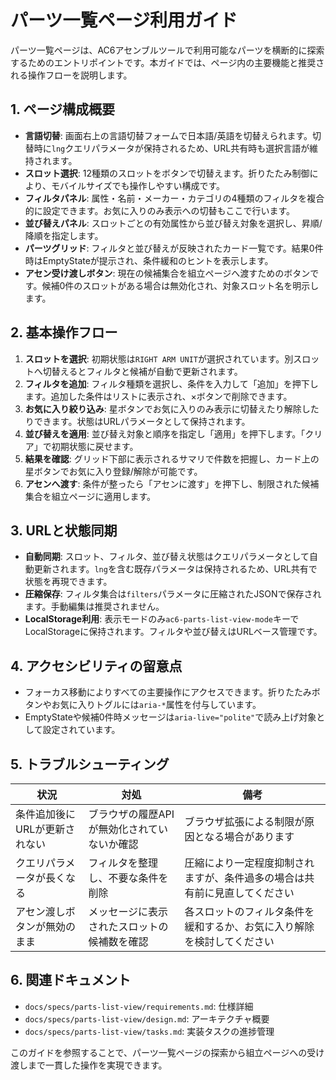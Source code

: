 # パーツ一覧ページ利用ガイド

パーツ一覧ページは、AC6アセンブルツールで利用可能なパーツを横断的に探索するためのエントリポイントです。本ガイドでは、ページ内の主要機能と推奨される操作フローを説明します。

## 1. ページ構成概要

- **言語切替**: 画面右上の言語切替フォームで日本語/英語を切替えられます。切替時に`lng`クエリパラメータが保持されるため、URL共有時も選択言語が維持されます。
- **スロット選択**: 12種類のスロットをボタンで切替えます。折りたたみ制御により、モバイルサイズでも操作しやすい構成です。
- **フィルタパネル**: 属性・名前・メーカー・カテゴリの4種類のフィルタを複合的に設定できます。お気に入りのみ表示への切替もここで行います。
- **並び替えパネル**: スロットごとの有効属性から並び替え対象を選択し、昇順/降順を指定します。
- **パーツグリッド**: フィルタと並び替えが反映されたカード一覧です。結果0件時はEmptyStateが提示され、条件緩和のヒントを表示します。
- **アセン受け渡しボタン**: 現在の候補集合を組立ページへ渡すためのボタンです。候補0件のスロットがある場合は無効化され、対象スロット名を明示します。

## 2. 基本操作フロー

1. **スロットを選択**: 初期状態は`RIGHT ARM UNIT`が選択されています。別スロットへ切替えるとフィルタと候補が自動で更新されます。
2. **フィルタを追加**: フィルタ種類を選択し、条件を入力して「追加」を押下します。追加した条件はリストに表示され、×ボタンで削除できます。
3. **お気に入り絞り込み**: 星ボタンでお気に入りのみ表示に切替えたり解除したりできます。状態はURLパラメータとして保持されます。
4. **並び替えを適用**: 並び替え対象と順序を指定し「適用」を押下します。「クリア」で初期状態に戻せます。
5. **結果を確認**: グリッド下部に表示されるサマリで件数を把握し、カード上の星ボタンでお気に入り登録/解除が可能です。
6. **アセンへ渡す**: 条件が整ったら「アセンに渡す」を押下し、制限された候補集合を組立ページに適用します。

## 3. URLと状態同期

- **自動同期**: スロット、フィルタ、並び替え状態はクエリパラメータとして自動更新されます。`lng`を含む既存パラメータは保持されるため、URL共有で状態を再現できます。
- **圧縮保存**: フィルタ集合は`filters`パラメータに圧縮されたJSONで保存されます。手動編集は推奨されません。
- **LocalStorage利用**: 表示モードのみ`ac6-parts-list-view-mode`キーでLocalStorageに保持されます。フィルタや並び替えはURLベース管理です。

## 4. アクセシビリティの留意点

- フォーカス移動によりすべての主要操作にアクセスできます。折りたたみボタンやお気に入りトグルには`aria-*`属性を付与しています。
- EmptyStateや候補0件時メッセージは`aria-live="polite"`で読み上げ対象として設定されています。

## 5. トラブルシューティング

| 状況 | 対処 | 備考 |
| --- | --- | --- |
| 条件追加後にURLが更新されない | ブラウザの履歴APIが無効化されていないか確認 | ブラウザ拡張による制限が原因となる場合があります |
| クエリパラメータが長くなる | フィルタを整理し、不要な条件を削除 | 圧縮により一定程度抑制されますが、条件過多の場合は共有前に見直してください |
| アセン渡しボタンが無効のまま | メッセージに表示されたスロットの候補数を確認 | 各スロットのフィルタ条件を緩和するか、お気に入り解除を検討してください |

## 6. 関連ドキュメント

- `docs/specs/parts-list-view/requirements.md`: 仕様詳細
- `docs/specs/parts-list-view/design.md`: アーキテクチャ概要
- `docs/specs/parts-list-view/tasks.md`: 実装タスクの進捗管理

このガイドを参照することで、パーツ一覧ページの探索から組立ページへの受け渡しまで一貫した操作を実現できます。
